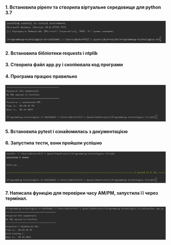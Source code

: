 #### 1. Встановила pipenv та створила віртуальне середовище для python 3.7
![Screenshot](./screenshots/Screenshot_1.png)
#### 2. Встановила бібліотеки requests і ntplib
#### 3. Створила файл app.py і скопіювала код програми
#### 4. Програма працює правильно
![Screenshot](./screenshots/Screenshot_2.png)
#### 5. Встановила pytest і ознайомилась з документацією
#### 6. Запустила тести, вони пройшли успішно
![Screenshot](./screenshots/Screenshot_3.png)
#### 7. Написала функцію для перевірки часу AM/PM, запустила її через термінал.
![Screenshot](./screenshots/Screenshot_4.png)